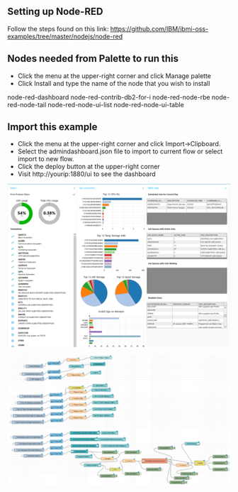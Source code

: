 ## Setting up Node-RED
Follow the steps found on this link: https://github.com/IBM/ibmi-oss-examples/tree/master/nodejs/node-red

## Nodes needed from Palette to run this
 - Click the menu at the upper-right corner and click Manage palette
 - Click Install and type the name of the node that you wish to install
  
node-red-dashboard
node-red-contrib-db2-for-i
node-red-node-rbe 
node-red-node-tail
node-red-node-ui-list
node-red-node-ui-table

## Import this example
- Click the menu at the upper-right corner and click Import->Clipboard.
- Select the admindashboard.json file to import to current flow or select import to new flow.
- Click the deploy button at the upper-right corner
- Visit http://yourip:1880/ui to see the dashboard

![screen shot](./dashboardscreenshot.png?raw=true)

![screen shot](./flowscreenshot.png?raw=true)
